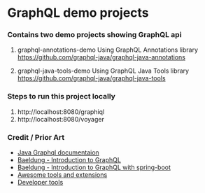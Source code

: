 # GraphQL demo projects

### Contains two demo projects showing GraphQL api

1. graphql-annotations-demo
    Using GraphQL Annotations library 
    https://github.com/graphql-java/graphql-java-annotations

2. graphql-java-tools-demo
    Using GraphQL Java Tools library
    https://github.com/graphql-java/graphql-java-tools

### Steps to run this project locally
1. http://localhost:8080/graphiql
2. http://localhost:8080/voyager

### Credit / Prior Art
* [Java Graphql documentaion](http://graphql-java.readthedocs.io)
* [Baeldung - Introduction to GraphQL](http://www.baeldung.com/graphql)
* [Baeldung - Introduction to GraphQL with spring-boot](http://www.baeldung.com/graphql)
* [Awesome tools and extensions](https://nordicapis.com/10-awesome-tools-and-extensions-for-graphql-apis/)
* [Developer tools](https://apis.guru/)
